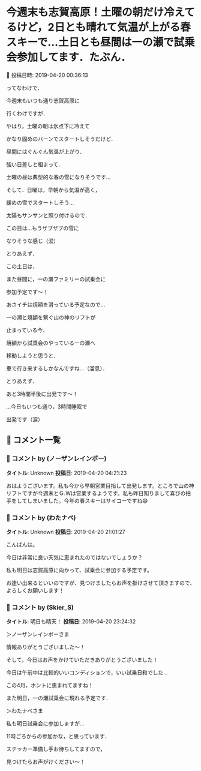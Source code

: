 # 今週末も志賀高原！土曜の朝だけ冷えてるけど，2日とも晴れて気温が上がる春スキーで…土日とも昼間は一の瀬で試乗会参加してます．たぶん．

📅 投稿日時: 2019-04-20 00:36:13

ってなわけで．


今週末もいつも通り志賀高原に


行くわけですが．





やはり，土曜の朝は氷点下に冷えて


かなり固めのバーンでスタートしそうだけど．


昼間にはぐんぐん気温が上がり．


強い日差しと相まって．


土曜の昼は典型的な春の雪になりそうです…





そして．日曜は，早朝から気温が高く，


緩めの雪でスタートしそう…


太陽もサンサンと照り付けるので．


この日は…もうザブザブの雪に


なりそうな感じ（涙）





とりあえず．


この土日は，


また昼間に，一の瀬ファミリーの試乗会に


参加予定です～！





あさイチは焼額を滑っている予定なので…


一の瀬と焼額を繋ぐ山の神のリフトが


止まっている今．


焼額から試乗会のやっている一の瀬へ


移動しようと思うと．


車で行き来するしかなんですね…（溜息）．





とりあえず．


あと3時間半後に出発です～！


…今日もいつも通り，3時間睡眠で


出発です（涙）

## 💬 コメント一覧

### 💬 コメント by (ノーザンレインボー)
**タイトル**: Unknown
**投稿日**: 2019-04-20 04:21:23

おはようございます。私も今から早朝営業目指して出発します。ところで山の神リフトですが今週末とＧ.Wは営業するようです。私も昨日知りまして喜びの拍手をしてしまいました。今年の春スキーはサイコーですね😄

### 💬 コメント by (わたナベ)
**タイトル**: Unknown
**投稿日**: 2019-04-20 21:01:27

こんばんは。

今日は非常に良い天気に恵まれたのではないでしょうか？

私も明日は志賀高原に向かって、試乗会に参加する予定です。

お逢い出来るといいのですが、見つけましたらお声を掛けさせて頂きますので、よろしくお願いします！

### 💬 コメント by (Skier_S)
**タイトル**: 明日も晴天！
**投稿日**: 2019-04-20 23:24:32

＞ノーザンレインボーさま

情報ありがとうございました～！

そして，今日はお声をかけていただきありがとうございました！

今日は午前中は比較的いいコンディションで，いい試乗日和でした…

この4月，ホントに恵まれてますね！

また明日，一の瀬試乗会に現れる予定です．



＞わたナベさま

私も明日試乗会に参加しますが…

11時ごろからの参加かな，と思っています．

ステッカー準備し手お待ちしてますので，

見つけたらお声がけください～！

